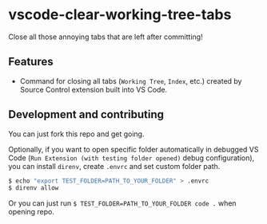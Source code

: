 # vscode-clear-working-tree-tabs

Close all those annoying tabs that are left after committing!

## Features

- Command for closing all tabs (`Working Tree`, `Index`, etc.) created by Source Control extension built into VS Code.

## Development and contributing

You can just fork this repo and get going.

Optionally, if you want to open specific folder automatically in debugged VS Code (`Run Extension (with testing folder opened)` debug configuration), you can install `direnv`, create `.envrc` and set custom folder path.

```bash
$ echo "export TEST_FOLDER=PATH_TO_YOUR_FOLDER" > .envrc
$ direnv allow
```

Or you can just run `$ TEST_FOLDER=PATH_TO_YOUR_FOLDER code .` when opening repo.